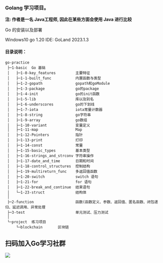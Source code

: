 ### Golang 学习项目。

**注: 作者是一名 Java工程师, 因此在某些方面会使用 Java 进行比较**

Go 的安装以及部署

Windows10
go 1.20
IDE: GoLand 2023.1.3 


#### 目录说明：

```text
go-practice
 ├─1-basic  Go 基础
 │   ├─1-0-key_features         主要特征
 │   ├─1-1-built_func           内置函数与类型
 │   ├─1-2-gopath               gopath和goModule
 │   ├─1-3-package              go的package
 │   ├─1-4-init                 go的init函数
 │   ├─1-5-lib                  库以及别名
 │   ├─1-6-underscores          go的下划线
 │   ├─1-7-iota                 iota常量计数器
 │   ├─1-8-string               go字符串
 │   ├─1-9-array                go数组
 │   ├─1-10-variant             变量定义
 │   ├─1-11-map                 Map
 │   ├─1-12-Pointers            指针
 │   ├─1-13-print               打印
 │   ├─1-14-const               常量
 │   ├─1-15-basic_types         基本类型
 │   ├─1-16-strings_and_strconv 字符串操作
 │   ├─1-17-date_and_time       日期和时间
 │   ├─1-18-control_structures  控制结构
 │   ├─1-19-multireturn_func    多返回值函数
 │   ├─1-20-switch              switch 语句
 │   ├─1-21-for                 for 语句
 │   ├─1-22-break_and_continue  结束语句
 │   └─1-23-struct              结构体
 │ 
 ├─2-function                   函数(函数定义、参数、返回值、匿名函数、闭包递归、延迟调用、异常处理
 ├─3-test                       单元测试、压力测试
 │
 └─project  练习项目
     └─blockchain       区块链
```
## 扫码加入Go学习社群

![](https://s2.loli.net/2023/08/14/xznh5SsLbQHAa68.jpg)


